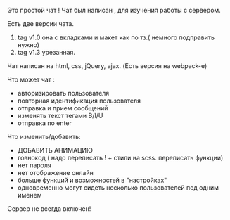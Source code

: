 Это простой чат ! Чат был написан , для изучения работы с сервером. 

Есть две версии чата.
1) tag v1.0 она с вкладками и макет как по тз.( немного подправить нужно)
2) tag v1.3 урезанная.

Чат написан на html, css, jQuery, ajax. (Есть версия на webpack-e)


Что может чат :
- авторизировать пользователя
- повторная идентификация пользователя
- отправка и прием сообщений
- изменять текст тегами B/I/U
- отправка по enter

Что изменить/добавить:
- ДОБАВИТЬ АНИМАЦИЮ 
- говнокод ( надо переписать ! + cтили на scss. переписать функции)
- нет пароля
- нет отображение онлайн
- больше функций и возможностей в "настройках"
- одновременно могут сидеть несколько пользователей под одним именем

Сервер не всегда включен! 
